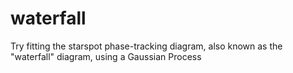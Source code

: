 # waterfall
Try fitting the starspot phase-tracking diagram, also known as the "waterfall" diagram, using a Gaussian Process
